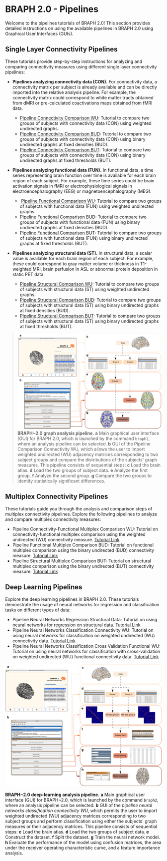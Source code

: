 # BRAPH 2.0 - Pipelines

Welcome to the pipelines tutorials of BRAPH 2.0! This section provides detailed instructions on using the available pipelines in BRAPH 2.0 using Graphical User Interfaces (GUIs).

## Single Layer Connectivity Pipelines

These tutorials provide step-by-step instructions for analyzing and comparing connectivity measures using different single layer connectivity pipelines:

- **Pipelines analyzing connectivity data (CON).** For connectivity data, a connectivity matrix per subject is already available and can be directly imported into the relative analysis pipeline. For example, the connectivity matrix could correspond to white matter tracts obtained from dMRI or pre-calculated coactivations maps obtained from fMRI data.
  - [Pipeline Connectivity Comparison WU](tutotials/pipelines/tut_CON_WU.pdf): Tutorial to compare two groups of subjects with connectivity data (CON) using weighted undirected graphs.
  - [Pipeline Connectivity Comparison BUD](tutotials/pipelines/tut_CON_BUT.pdf): Tutorial to compare two groups of subjects with connectivity data (CON) using binary undirected graphs at fixed densities (BUD).
  - [Pipeline Connectivity Comparison BUT](tutotials/pipelines/tut_CON_BUT.pdf): Tutorial to compare two groups of subjects with connectivity data (CON) using binary undirected graphs at fixed thresholds (BUT).

- **Pipelines analyzing functional data (FUN).** In functional data, a time series representing brain function over time is available for each brain region of each subject. For example, these time series could be brain activation signals in fMRI or electrophysiological signals in electroencephalography (EEG) or magnetoencephalography (MEG). 
  -  [Pipeline Functional Comparison WU](tutotials/pipelines/tut_FUN_WU.pdf): Tutorial to compare two groups of subjects with functional data (FUN) using weighted undirected graphs.
  - [Pipeline Functional Comparison BUD](tutotials/pipelines/tut_FUN_BUT.pdf): Tutorial to compare two groups of subjects with functional data (FUN) using binary undirected graphs at fixed densities (BUD).
  - [Pipeline Functional Comparison BUT](tutotials/pipelines/tut_FUN_BUT.pdf): Tutorial to compare two groups of subjects with functional data (FUN) using binary undirected graphs at fixed thresholds (BUT).

- **Pipelines analyzing structural data (ST).** In structural data, a scalar value is available for each brain region of each subject. For example, these could correspond to gray matter volume or thickness in T1-weighted MRI, brain perfusion in ASL or abnormal protein deposition in static PET data.
  - [Pipeline Structural Comparison WU](tutotials/pipelines/tut_ST_WU.pdf): Tutorial to compare two groups of subjects with structural data (ST) using weighted undirected graphs.
  - [Pipeline Structural Comparison BUD](tutotials/pipelines/tut_ST_BUT.pdf): Tutorial to compare two groups of subjects with structural data (ST) using binary undirected graphs at fixed densities (BUD).
  - [Pipeline Structural Comparison BUT](tutotials/pipelines/tut_ST_BUT.pdf): Tutorial to compare two groups of subjects with structural data (ST) using binary undirected graphs at fixed thresholds (BUT).

> ![Advances in brain connectivity analysis](https://github.com/giovannivolpe/BRAPH-2-Matlab-beta/blob/develop/figures/pipeline-graph.png)
> **BRAPH~2.0 graph analysis pipeline.**
> **a** Main graphical user interface (GUI) for BRAPH 2.0, which is launched by the command `braph2`, where an analysis pipeline can be selected.
> **b** GUI of the Pipeline Comparison Connectivity WU, which allows the user to import weighted undirected (WU) adjacency matrices corresponding to two subject groups and compare the distributions of the subjects' graph measures. This pipeline consists of sequential steps: 
> **c** Load the brain atlas.
> **d** Load the two groups of subject data.
> **e** Analyze the first group.
> **f** Analyze the second group.
> **g** Compare the two groups to identify statistically significant differences.

## Multiplex Connectivity Pipelines

These tutorials guide you through the analysis and comparison steps of multiplex connectivity pipelines. Explore the following pipelines to analyze and compare multiplex connectivity measures:
- Pipeline Connectivity-Functional Multiplex Comparison WU: Tutorial on connectivity-functional multiplex comparison using the weighted undirected (WU) connectivity measure. [Tutorial Link](https://github.com/giovannivolpe/BRAPH-2-Matlab-beta/tree/develop/tutorials/pipelines/multiplex_connectivity/pipeline_connectivity_functional_multiplex_comparison_WU)
- Pipeline Functional Multiplex Comparison BUD: Tutorial on functional multiplex comparison using the binary undirected (BUD) connectivity measure. [Tutorial Link](https://github.com/giovannivolpe/BRAPH-2-Matlab-beta/tree/develop/tutorials/pipelines/multiplex_connectivity/pipeline_functional_multiplex_comparison_BUD)
- Pipeline Structural Multiplex Comparison BUT: Tutorial on structural multiplex comparison using the binary undirected (BUT) connectivity measure. [Tutorial Link](https://github.com/giovannivolpe/BRAPH-2-Matlab-beta/tree/develop/tutorials/pipelines/multiplex_connectivity/pipeline_structural_multiplex_comparison_BUT)

## Deep Learning Pipelines

Explore the deep learning pipelines in BRAPH 2.0. These tutorials demonstrate the usage of neural networks for regression and classification tasks on different types of data:
- Pipeline Neural Networks Regression Structural Data: Tutorial on using neural networks for regression on structural data. [Tutorial Link](https://github.com/giovannivolpe/BRAPH-2-Matlab-beta/tree/develop/tutorials/pipelines/deep_learning/pipeline_neural_networks_regression_structural_data)
- Pipeline Neural Networks Classification Connectivity WU: Tutorial on using neural networks for classification on weighted undirected (WU) connectivity data. [Tutorial Link](https://github.com/giovannivolpe/BRAPH-2-Matlab-beta/tree/develop/tutorials/pipelines/deep_learning/pipeline_neural_networks_classification_connectivity_WU)
- Pipeline Neural Networks Classification Cross Validation Functional WU: Tutorial on using neural networks for classification with cross-validation on weighted undirected (WU) functional connectivity data. [Tutorial Link](https://github.com/giovannivolpe/BRAPH-2-Matlab-beta/tree/develop/tutorials/pipelines/deep_learning/pipeline_neural_networks_classification_connectivity_WU)

![Advances in brain connectivity analysis](https://github.com/giovannivolpe/BRAPH-2-Matlab-beta/blob/develop/figures/pipeline-nn.png)

**BRAPH~2.0 deep-learning analysis pipeline.**
**a** Main graphical user interface (GUI) for BRAPH~2.0, which is launched by the command `braph2`, where an analysis pipeline can be selected.
**b** GUI of the *pipeline neural networks classification connectivity WU*, which permits the user to import weighted undirected (WU) adjacency matrices corresponding to two subject groups and perform classification using either the subjects' graph measures or their adjacency matrices. This pipeline consists of sequential steps:
**c** Load the brain atlas.
**d** Load the two groups of subject data.
**e** Construct the dataset.
**f** Split the dataset.
**g** Train the neural network model.
**h** Evaluate the performance of the model using confusion matrices, the area under the receiver operating characteristic curve, and a feature importance analysis.
